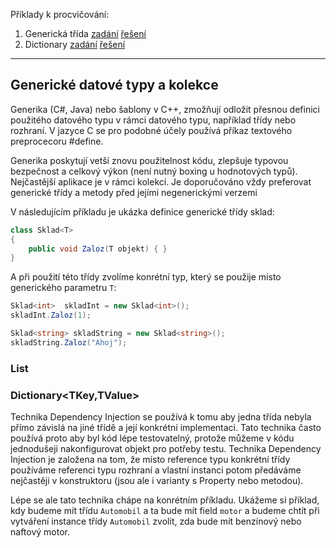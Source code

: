 Příklady k procvičování:
1. Generická třída [zadání](1_zadani.cs) [řešení](2_reseni)
2. Dictionary [zadání](1_zadani.cs) [řešení](2_reseni)
---

## Generické datové typy a kolekce

Generika (C#, Java) nebo šablony v C++, zmožňují odložit přesnou definici použitého datového typu v rámci datového typu, například třídy nebo rozhraní. V jazyce C se pro podobné účely používá příkaz textového preprocecoru #define.

Generika poskytují vetší znovu použitelnost kódu, zlepšuje typovou bezpečnost a celkový výkon (není nutný boxing u hodnotových typů). Nejčastější aplikace je v rámci kolekcí. Je doporučováno vždy preferovat generické třídy a metody před jejími negenerickými verzemi

V následujícím příkladu je ukázka definice generické třídy sklad:

```cs 
class Sklad<T>
{
    public void Zaloz(T objekt) { }
}
```

A při použití této třídy zvolíme konrétní typ, který se použije místo generického parametru `T`:

```cs 
Sklad<int>  skladInt = new Sklad<int>();
skladInt.Zaloz(1);

Sklad<string> skladString = new Sklad<string>();
skladString.Zaloz("Ahoj");
```

### List<T>
 
###  Dictionary<TKey,TValue> 
  
Technika Dependency Injection se používá k tomu aby jedna třída nebyla přímo závislá na jiné třídě a její konkrétní implementaci. Tato technika často používá proto aby byl kód lépe testovatelný, protože můžeme v kódu jednodušeji nakonfigurovat objekt pro potřeby testu. Technika Dependency Injection je založena na tom, že místo reference typu konkrétní třídy používáme referenci typu rozhraní a vlastní instanci potom předáváme nejčastěji v konstruktoru (jsou ale i varianty s Property nebo metodou). 

Lépe se ale tato technika chápe na konrétním příkladu. Ukážeme si příklad, kdy budeme mít třídu `Automobil` a ta bude mít field `motor` a budeme chtít při vytváření instance třídy `Automobil` zvolit, zda bude mít benzínový nebo naftový motor.
